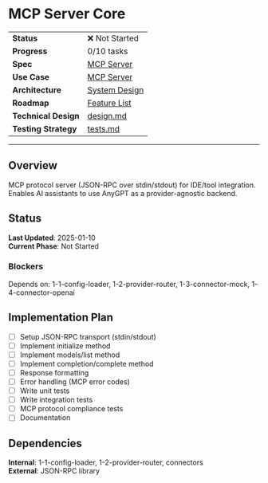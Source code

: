 # MCP Server Core

| | |
|---|---|
| **Status** | ❌ Not Started |
| **Progress** | 0/10 tasks |
| **Spec** | [MCP Server](../../../../products/anygpt/specs/anygpt/mcp-server.md) |
| **Use Case** | [MCP Server](../../../../products/anygpt/cases/mcp-server.md) |
| **Architecture** | [System Design](../../architecture.md) |
| **Roadmap** | [Feature List](../../roadmap.md) |
| **Technical Design** | [design.md](./design.md) |
| **Testing Strategy** | [tests.md](./tests.md) |

---

## Overview

MCP protocol server (JSON-RPC over stdin/stdout) for IDE/tool integration. Enables AI assistants to use AnyGPT as a provider-agnostic backend.

## Status

**Last Updated**: 2025-01-10  
**Current Phase**: Not Started

### Blockers
Depends on: 1-1-config-loader, 1-2-provider-router, 1-3-connector-mock, 1-4-connector-openai

## Implementation Plan

- [ ] Setup JSON-RPC transport (stdin/stdout)
- [ ] Implement initialize method
- [ ] Implement models/list method
- [ ] Implement completion/complete method
- [ ] Response formatting
- [ ] Error handling (MCP error codes)
- [ ] Write unit tests
- [ ] Write integration tests
- [ ] MCP protocol compliance tests
- [ ] Documentation

## Dependencies

**Internal**: 1-1-config-loader, 1-2-provider-router, connectors  
**External**: JSON-RPC library

